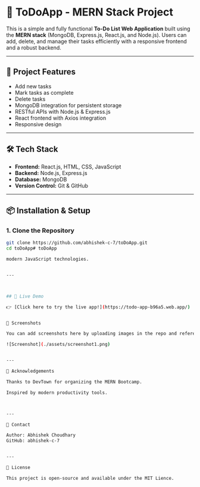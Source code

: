 # 📝 ToDoApp - MERN Stack Project

This is a simple and fully functional **To-Do List Web Application** built using the **MERN stack** (MongoDB, Express.js, React.js, and Node.js). Users can add, delete, and manage their tasks efficiently with a responsive frontend and a robust backend.

---

## 🚀 Project Features

- Add new tasks
- Mark tasks as complete
- Delete tasks
- MongoDB integration for persistent storage
- RESTful APIs with Node.js & Express.js
- React frontend with Axios integration
- Responsive design

---

## 🛠️ Tech Stack

- **Frontend:** React.js, HTML, CSS, JavaScript
- **Backend:** Node.js, Express.js
- **Database:** MongoDB
- **Version Control:** Git & GitHub

---

## 📦 Installation & Setup

### 1. Clone the Repository

```bash
git clone https://github.com/abhishek-c-7/toDoApp.git
cd toDoApp# toDoApp

modern JavaScript technologies.


---



## 🔗 Live Demo

👉 [Click here to try the live app!](https://todo-app-b96a5.web.app/)


📸 Screenshots

You can add screenshots here by uploading images in the repo and referencing them like:

![Screenshot](./assets/screenshot1.png)


---

🤝 Acknowledgements

Thanks to DevTown for organizing the MERN Bootcamp.

Inspired by modern productivity tools.



---

📩 Contact

Author: Abhishek Choudhary
GitHub: abhishek-c-7


---

📜 License

This project is open-source and available under the MIT Lience.
